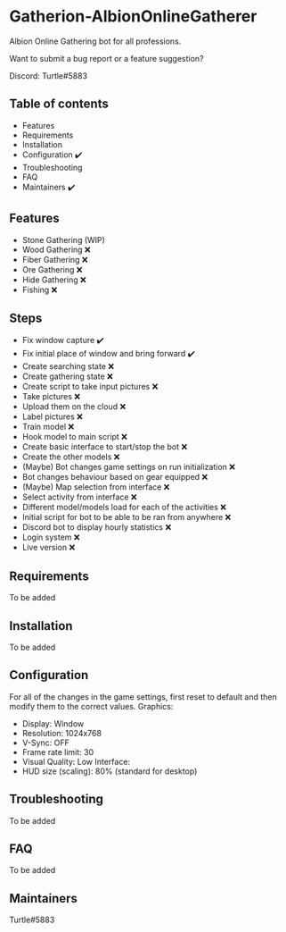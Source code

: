 # Gatherion-AlbionOnlineGatherer
Albion Online Gathering bot for all professions.

Want to submit a bug report or a feature suggestion?

Discord: Turtle#5883


## Table of contents

- Features
- Requirements
- Installation
- Configuration ✔️
- Troubleshooting
- FAQ
- Maintainers ✔️



## Features
- Stone Gathering (WIP)
- Wood Gathering ❌
- Fiber Gathering ❌
- Ore Gathering ❌
- Hide Gathering ❌
- Fishing ❌

## Steps
- Fix window capture ✔️
- Fix initial place of window and bring forward ✔️
- Create searching state ❌
- Create gathering state ❌
- Create script to take input pictures ❌
- Take pictures ❌
- Upload them on the cloud ❌
- Label pictures ❌
- Train model ❌
- Hook model to main script ❌
- Create basic interface to start/stop the bot ❌
- Create the other models ❌
- (Maybe) Bot changes game settings on run initialization ❌
- Bot changes behaviour based on gear equipped ❌
- (Maybe) Map selection from interface ❌
- Select activity from interface ❌
- Different model/models load for each of the activities ❌
- Initial script for bot to be able to be ran from anywhere ❌
- Discord bot to display hourly statistics ❌
- Login system ❌
- Live version ❌
 




## Requirements

To be added
<!-- - [Views](https://www.drupal.org/project/views)
- [Panels](https://www.drupal.org/project/panels) -->

## Installation

To be added

## Configuration
For all of the changes in the game settings, first reset to default and then modify them to the correct values.
Graphics:
- Display: Window
- Resolution: 1024x768
- V-Sync: OFF
- Frame rate limit: 30
- Visual Quality: Low
Interface:
- HUD size (scaling): 80% (standard for desktop)

## Troubleshooting

To be added

## FAQ

To be added
<!-- **Q: I want to prevent robots from indexing my custom error pages by
setting the robots meta tag in the HTML head to "noindex".** -->

## Maintainers

Turtle#5883